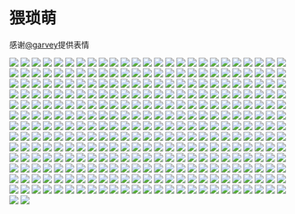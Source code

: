 # 猥琐萌

感谢[@garvey](https://gitee.com/zjwo)提供表情

![](https://cdn.jsdelivr.net/gh/2x-ercha/twikoo-magic/image/weisuomeng/1.jpg)
![](https://cdn.jsdelivr.net/gh/2x-ercha/twikoo-magic/image/weisuomeng/10.jpg)
![](https://cdn.jsdelivr.net/gh/2x-ercha/twikoo-magic/image/weisuomeng/100.jpg)
![](https://cdn.jsdelivr.net/gh/2x-ercha/twikoo-magic/image/weisuomeng/101.jpg)
![](https://cdn.jsdelivr.net/gh/2x-ercha/twikoo-magic/image/weisuomeng/102.jpg)
![](https://cdn.jsdelivr.net/gh/2x-ercha/twikoo-magic/image/weisuomeng/103.jpg)
![](https://cdn.jsdelivr.net/gh/2x-ercha/twikoo-magic/image/weisuomeng/104.jpg)
![](https://cdn.jsdelivr.net/gh/2x-ercha/twikoo-magic/image/weisuomeng/105.jpg)
![](https://cdn.jsdelivr.net/gh/2x-ercha/twikoo-magic/image/weisuomeng/106.jpg)
![](https://cdn.jsdelivr.net/gh/2x-ercha/twikoo-magic/image/weisuomeng/107.jpg)
![](https://cdn.jsdelivr.net/gh/2x-ercha/twikoo-magic/image/weisuomeng/108.jpg)
![](https://cdn.jsdelivr.net/gh/2x-ercha/twikoo-magic/image/weisuomeng/109.jpg)
![](https://cdn.jsdelivr.net/gh/2x-ercha/twikoo-magic/image/weisuomeng/11.jpg)
![](https://cdn.jsdelivr.net/gh/2x-ercha/twikoo-magic/image/weisuomeng/110.jpg)
![](https://cdn.jsdelivr.net/gh/2x-ercha/twikoo-magic/image/weisuomeng/111.jpg)
![](https://cdn.jsdelivr.net/gh/2x-ercha/twikoo-magic/image/weisuomeng/112.jpg)
![](https://cdn.jsdelivr.net/gh/2x-ercha/twikoo-magic/image/weisuomeng/113.jpg)
![](https://cdn.jsdelivr.net/gh/2x-ercha/twikoo-magic/image/weisuomeng/114.jpg)
![](https://cdn.jsdelivr.net/gh/2x-ercha/twikoo-magic/image/weisuomeng/115.jpg)
![](https://cdn.jsdelivr.net/gh/2x-ercha/twikoo-magic/image/weisuomeng/116.jpg)
![](https://cdn.jsdelivr.net/gh/2x-ercha/twikoo-magic/image/weisuomeng/117.jpg)
![](https://cdn.jsdelivr.net/gh/2x-ercha/twikoo-magic/image/weisuomeng/118.jpg)
![](https://cdn.jsdelivr.net/gh/2x-ercha/twikoo-magic/image/weisuomeng/119.jpg)
![](https://cdn.jsdelivr.net/gh/2x-ercha/twikoo-magic/image/weisuomeng/12.jpg)
![](https://cdn.jsdelivr.net/gh/2x-ercha/twikoo-magic/image/weisuomeng/120.jpg)
![](https://cdn.jsdelivr.net/gh/2x-ercha/twikoo-magic/image/weisuomeng/121.jpg)
![](https://cdn.jsdelivr.net/gh/2x-ercha/twikoo-magic/image/weisuomeng/122.jpg)
![](https://cdn.jsdelivr.net/gh/2x-ercha/twikoo-magic/image/weisuomeng/123.jpg)
![](https://cdn.jsdelivr.net/gh/2x-ercha/twikoo-magic/image/weisuomeng/124.jpg)
![](https://cdn.jsdelivr.net/gh/2x-ercha/twikoo-magic/image/weisuomeng/125.jpg)
![](https://cdn.jsdelivr.net/gh/2x-ercha/twikoo-magic/image/weisuomeng/126.jpg)
![](https://cdn.jsdelivr.net/gh/2x-ercha/twikoo-magic/image/weisuomeng/127.jpg)
![](https://cdn.jsdelivr.net/gh/2x-ercha/twikoo-magic/image/weisuomeng/128.jpg)
![](https://cdn.jsdelivr.net/gh/2x-ercha/twikoo-magic/image/weisuomeng/129.jpg)
![](https://cdn.jsdelivr.net/gh/2x-ercha/twikoo-magic/image/weisuomeng/13.jpg)
![](https://cdn.jsdelivr.net/gh/2x-ercha/twikoo-magic/image/weisuomeng/130.jpg)
![](https://cdn.jsdelivr.net/gh/2x-ercha/twikoo-magic/image/weisuomeng/131.jpg)
![](https://cdn.jsdelivr.net/gh/2x-ercha/twikoo-magic/image/weisuomeng/132.jpg)
![](https://cdn.jsdelivr.net/gh/2x-ercha/twikoo-magic/image/weisuomeng/133.jpg)
![](https://cdn.jsdelivr.net/gh/2x-ercha/twikoo-magic/image/weisuomeng/134.jpg)
![](https://cdn.jsdelivr.net/gh/2x-ercha/twikoo-magic/image/weisuomeng/135.jpg)
![](https://cdn.jsdelivr.net/gh/2x-ercha/twikoo-magic/image/weisuomeng/136.jpg)
![](https://cdn.jsdelivr.net/gh/2x-ercha/twikoo-magic/image/weisuomeng/137.jpg)
![](https://cdn.jsdelivr.net/gh/2x-ercha/twikoo-magic/image/weisuomeng/138.jpg)
![](https://cdn.jsdelivr.net/gh/2x-ercha/twikoo-magic/image/weisuomeng/139.jpg)
![](https://cdn.jsdelivr.net/gh/2x-ercha/twikoo-magic/image/weisuomeng/14.jpg)
![](https://cdn.jsdelivr.net/gh/2x-ercha/twikoo-magic/image/weisuomeng/140.jpg)
![](https://cdn.jsdelivr.net/gh/2x-ercha/twikoo-magic/image/weisuomeng/141.jpg)
![](https://cdn.jsdelivr.net/gh/2x-ercha/twikoo-magic/image/weisuomeng/142.jpg)
![](https://cdn.jsdelivr.net/gh/2x-ercha/twikoo-magic/image/weisuomeng/143.jpg)
![](https://cdn.jsdelivr.net/gh/2x-ercha/twikoo-magic/image/weisuomeng/144.jpg)
![](https://cdn.jsdelivr.net/gh/2x-ercha/twikoo-magic/image/weisuomeng/145.jpg)
![](https://cdn.jsdelivr.net/gh/2x-ercha/twikoo-magic/image/weisuomeng/146.jpg)
![](https://cdn.jsdelivr.net/gh/2x-ercha/twikoo-magic/image/weisuomeng/147.jpg)
![](https://cdn.jsdelivr.net/gh/2x-ercha/twikoo-magic/image/weisuomeng/148.jpg)
![](https://cdn.jsdelivr.net/gh/2x-ercha/twikoo-magic/image/weisuomeng/149.jpg)
![](https://cdn.jsdelivr.net/gh/2x-ercha/twikoo-magic/image/weisuomeng/15.jpg)
![](https://cdn.jsdelivr.net/gh/2x-ercha/twikoo-magic/image/weisuomeng/150.jpg)
![](https://cdn.jsdelivr.net/gh/2x-ercha/twikoo-magic/image/weisuomeng/151.jpg)
![](https://cdn.jsdelivr.net/gh/2x-ercha/twikoo-magic/image/weisuomeng/152.jpg)
![](https://cdn.jsdelivr.net/gh/2x-ercha/twikoo-magic/image/weisuomeng/153.jpg)
![](https://cdn.jsdelivr.net/gh/2x-ercha/twikoo-magic/image/weisuomeng/154.jpg)
![](https://cdn.jsdelivr.net/gh/2x-ercha/twikoo-magic/image/weisuomeng/155.jpg)
![](https://cdn.jsdelivr.net/gh/2x-ercha/twikoo-magic/image/weisuomeng/156.jpg)
![](https://cdn.jsdelivr.net/gh/2x-ercha/twikoo-magic/image/weisuomeng/157.jpg)
![](https://cdn.jsdelivr.net/gh/2x-ercha/twikoo-magic/image/weisuomeng/158.jpg)
![](https://cdn.jsdelivr.net/gh/2x-ercha/twikoo-magic/image/weisuomeng/159.jpg)
![](https://cdn.jsdelivr.net/gh/2x-ercha/twikoo-magic/image/weisuomeng/16.jpg)
![](https://cdn.jsdelivr.net/gh/2x-ercha/twikoo-magic/image/weisuomeng/160.jpg)
![](https://cdn.jsdelivr.net/gh/2x-ercha/twikoo-magic/image/weisuomeng/161.jpg)
![](https://cdn.jsdelivr.net/gh/2x-ercha/twikoo-magic/image/weisuomeng/162.jpg)
![](https://cdn.jsdelivr.net/gh/2x-ercha/twikoo-magic/image/weisuomeng/163.jpg)
![](https://cdn.jsdelivr.net/gh/2x-ercha/twikoo-magic/image/weisuomeng/164.jpg)
![](https://cdn.jsdelivr.net/gh/2x-ercha/twikoo-magic/image/weisuomeng/165.jpg)
![](https://cdn.jsdelivr.net/gh/2x-ercha/twikoo-magic/image/weisuomeng/166.jpg)
![](https://cdn.jsdelivr.net/gh/2x-ercha/twikoo-magic/image/weisuomeng/167.jpg)
![](https://cdn.jsdelivr.net/gh/2x-ercha/twikoo-magic/image/weisuomeng/168.jpg)
![](https://cdn.jsdelivr.net/gh/2x-ercha/twikoo-magic/image/weisuomeng/169.jpg)
![](https://cdn.jsdelivr.net/gh/2x-ercha/twikoo-magic/image/weisuomeng/17.jpg)
![](https://cdn.jsdelivr.net/gh/2x-ercha/twikoo-magic/image/weisuomeng/170.jpg)
![](https://cdn.jsdelivr.net/gh/2x-ercha/twikoo-magic/image/weisuomeng/171.jpg)
![](https://cdn.jsdelivr.net/gh/2x-ercha/twikoo-magic/image/weisuomeng/172.jpg)
![](https://cdn.jsdelivr.net/gh/2x-ercha/twikoo-magic/image/weisuomeng/173.jpg)
![](https://cdn.jsdelivr.net/gh/2x-ercha/twikoo-magic/image/weisuomeng/174.jpg)
![](https://cdn.jsdelivr.net/gh/2x-ercha/twikoo-magic/image/weisuomeng/175.jpg)
![](https://cdn.jsdelivr.net/gh/2x-ercha/twikoo-magic/image/weisuomeng/176.jpg)
![](https://cdn.jsdelivr.net/gh/2x-ercha/twikoo-magic/image/weisuomeng/177.jpg)
![](https://cdn.jsdelivr.net/gh/2x-ercha/twikoo-magic/image/weisuomeng/178.jpg)
![](https://cdn.jsdelivr.net/gh/2x-ercha/twikoo-magic/image/weisuomeng/179.jpg)
![](https://cdn.jsdelivr.net/gh/2x-ercha/twikoo-magic/image/weisuomeng/18.jpg)
![](https://cdn.jsdelivr.net/gh/2x-ercha/twikoo-magic/image/weisuomeng/180.jpg)
![](https://cdn.jsdelivr.net/gh/2x-ercha/twikoo-magic/image/weisuomeng/181.jpg)
![](https://cdn.jsdelivr.net/gh/2x-ercha/twikoo-magic/image/weisuomeng/182.jpg)
![](https://cdn.jsdelivr.net/gh/2x-ercha/twikoo-magic/image/weisuomeng/183.jpg)
![](https://cdn.jsdelivr.net/gh/2x-ercha/twikoo-magic/image/weisuomeng/184.jpg)
![](https://cdn.jsdelivr.net/gh/2x-ercha/twikoo-magic/image/weisuomeng/185.jpg)
![](https://cdn.jsdelivr.net/gh/2x-ercha/twikoo-magic/image/weisuomeng/186.jpg)
![](https://cdn.jsdelivr.net/gh/2x-ercha/twikoo-magic/image/weisuomeng/187.jpg)
![](https://cdn.jsdelivr.net/gh/2x-ercha/twikoo-magic/image/weisuomeng/188.jpg)
![](https://cdn.jsdelivr.net/gh/2x-ercha/twikoo-magic/image/weisuomeng/189.jpg)
![](https://cdn.jsdelivr.net/gh/2x-ercha/twikoo-magic/image/weisuomeng/19.jpg)
![](https://cdn.jsdelivr.net/gh/2x-ercha/twikoo-magic/image/weisuomeng/190.jpg)
![](https://cdn.jsdelivr.net/gh/2x-ercha/twikoo-magic/image/weisuomeng/191.jpg)
![](https://cdn.jsdelivr.net/gh/2x-ercha/twikoo-magic/image/weisuomeng/192.jpg)
![](https://cdn.jsdelivr.net/gh/2x-ercha/twikoo-magic/image/weisuomeng/193.jpg)
![](https://cdn.jsdelivr.net/gh/2x-ercha/twikoo-magic/image/weisuomeng/194.jpg)
![](https://cdn.jsdelivr.net/gh/2x-ercha/twikoo-magic/image/weisuomeng/195.jpg)
![](https://cdn.jsdelivr.net/gh/2x-ercha/twikoo-magic/image/weisuomeng/196.jpg)
![](https://cdn.jsdelivr.net/gh/2x-ercha/twikoo-magic/image/weisuomeng/197.jpg)
![](https://cdn.jsdelivr.net/gh/2x-ercha/twikoo-magic/image/weisuomeng/198.jpg)
![](https://cdn.jsdelivr.net/gh/2x-ercha/twikoo-magic/image/weisuomeng/199.jpg)
![](https://cdn.jsdelivr.net/gh/2x-ercha/twikoo-magic/image/weisuomeng/2.jpg)
![](https://cdn.jsdelivr.net/gh/2x-ercha/twikoo-magic/image/weisuomeng/20.jpg)
![](https://cdn.jsdelivr.net/gh/2x-ercha/twikoo-magic/image/weisuomeng/200.jpg)
![](https://cdn.jsdelivr.net/gh/2x-ercha/twikoo-magic/image/weisuomeng/201.jpg)
![](https://cdn.jsdelivr.net/gh/2x-ercha/twikoo-magic/image/weisuomeng/202.jpg)
![](https://cdn.jsdelivr.net/gh/2x-ercha/twikoo-magic/image/weisuomeng/203.jpg)
![](https://cdn.jsdelivr.net/gh/2x-ercha/twikoo-magic/image/weisuomeng/204.jpg)
![](https://cdn.jsdelivr.net/gh/2x-ercha/twikoo-magic/image/weisuomeng/205.jpg)
![](https://cdn.jsdelivr.net/gh/2x-ercha/twikoo-magic/image/weisuomeng/206.jpg)
![](https://cdn.jsdelivr.net/gh/2x-ercha/twikoo-magic/image/weisuomeng/207.jpg)
![](https://cdn.jsdelivr.net/gh/2x-ercha/twikoo-magic/image/weisuomeng/208.jpg)
![](https://cdn.jsdelivr.net/gh/2x-ercha/twikoo-magic/image/weisuomeng/209.jpg)
![](https://cdn.jsdelivr.net/gh/2x-ercha/twikoo-magic/image/weisuomeng/21.jpg)
![](https://cdn.jsdelivr.net/gh/2x-ercha/twikoo-magic/image/weisuomeng/210.jpg)
![](https://cdn.jsdelivr.net/gh/2x-ercha/twikoo-magic/image/weisuomeng/211.jpg)
![](https://cdn.jsdelivr.net/gh/2x-ercha/twikoo-magic/image/weisuomeng/212.jpg)
![](https://cdn.jsdelivr.net/gh/2x-ercha/twikoo-magic/image/weisuomeng/213.jpg)
![](https://cdn.jsdelivr.net/gh/2x-ercha/twikoo-magic/image/weisuomeng/214.jpg)
![](https://cdn.jsdelivr.net/gh/2x-ercha/twikoo-magic/image/weisuomeng/215.jpg)
![](https://cdn.jsdelivr.net/gh/2x-ercha/twikoo-magic/image/weisuomeng/216.jpg)
![](https://cdn.jsdelivr.net/gh/2x-ercha/twikoo-magic/image/weisuomeng/217.jpg)
![](https://cdn.jsdelivr.net/gh/2x-ercha/twikoo-magic/image/weisuomeng/218.jpg)
![](https://cdn.jsdelivr.net/gh/2x-ercha/twikoo-magic/image/weisuomeng/219.jpg)
![](https://cdn.jsdelivr.net/gh/2x-ercha/twikoo-magic/image/weisuomeng/22.jpg)
![](https://cdn.jsdelivr.net/gh/2x-ercha/twikoo-magic/image/weisuomeng/220.jpg)
![](https://cdn.jsdelivr.net/gh/2x-ercha/twikoo-magic/image/weisuomeng/221.jpg)
![](https://cdn.jsdelivr.net/gh/2x-ercha/twikoo-magic/image/weisuomeng/222.jpg)
![](https://cdn.jsdelivr.net/gh/2x-ercha/twikoo-magic/image/weisuomeng/223.jpg)
![](https://cdn.jsdelivr.net/gh/2x-ercha/twikoo-magic/image/weisuomeng/224.jpg)
![](https://cdn.jsdelivr.net/gh/2x-ercha/twikoo-magic/image/weisuomeng/225.jpg)
![](https://cdn.jsdelivr.net/gh/2x-ercha/twikoo-magic/image/weisuomeng/226.jpg)
![](https://cdn.jsdelivr.net/gh/2x-ercha/twikoo-magic/image/weisuomeng/227.jpg)
![](https://cdn.jsdelivr.net/gh/2x-ercha/twikoo-magic/image/weisuomeng/228.jpg)
![](https://cdn.jsdelivr.net/gh/2x-ercha/twikoo-magic/image/weisuomeng/229.jpg)
![](https://cdn.jsdelivr.net/gh/2x-ercha/twikoo-magic/image/weisuomeng/23.jpg)
![](https://cdn.jsdelivr.net/gh/2x-ercha/twikoo-magic/image/weisuomeng/230.jpg)
![](https://cdn.jsdelivr.net/gh/2x-ercha/twikoo-magic/image/weisuomeng/231.jpg)
![](https://cdn.jsdelivr.net/gh/2x-ercha/twikoo-magic/image/weisuomeng/232.jpg)
![](https://cdn.jsdelivr.net/gh/2x-ercha/twikoo-magic/image/weisuomeng/233.jpg)
![](https://cdn.jsdelivr.net/gh/2x-ercha/twikoo-magic/image/weisuomeng/234.jpg)
![](https://cdn.jsdelivr.net/gh/2x-ercha/twikoo-magic/image/weisuomeng/235.jpg)
![](https://cdn.jsdelivr.net/gh/2x-ercha/twikoo-magic/image/weisuomeng/236.jpg)
![](https://cdn.jsdelivr.net/gh/2x-ercha/twikoo-magic/image/weisuomeng/237.jpg)
![](https://cdn.jsdelivr.net/gh/2x-ercha/twikoo-magic/image/weisuomeng/238.jpg)
![](https://cdn.jsdelivr.net/gh/2x-ercha/twikoo-magic/image/weisuomeng/239.jpg)
![](https://cdn.jsdelivr.net/gh/2x-ercha/twikoo-magic/image/weisuomeng/24.jpg)
![](https://cdn.jsdelivr.net/gh/2x-ercha/twikoo-magic/image/weisuomeng/240.jpg)
![](https://cdn.jsdelivr.net/gh/2x-ercha/twikoo-magic/image/weisuomeng/241.jpg)
![](https://cdn.jsdelivr.net/gh/2x-ercha/twikoo-magic/image/weisuomeng/242.jpg)
![](https://cdn.jsdelivr.net/gh/2x-ercha/twikoo-magic/image/weisuomeng/243.jpg)
![](https://cdn.jsdelivr.net/gh/2x-ercha/twikoo-magic/image/weisuomeng/244.jpg)
![](https://cdn.jsdelivr.net/gh/2x-ercha/twikoo-magic/image/weisuomeng/245.jpg)
![](https://cdn.jsdelivr.net/gh/2x-ercha/twikoo-magic/image/weisuomeng/246.jpg)
![](https://cdn.jsdelivr.net/gh/2x-ercha/twikoo-magic/image/weisuomeng/247.jpeg)
![](https://cdn.jsdelivr.net/gh/2x-ercha/twikoo-magic/image/weisuomeng/248.jpg)
![](https://cdn.jsdelivr.net/gh/2x-ercha/twikoo-magic/image/weisuomeng/249.jpg)
![](https://cdn.jsdelivr.net/gh/2x-ercha/twikoo-magic/image/weisuomeng/25.jpg)
![](https://cdn.jsdelivr.net/gh/2x-ercha/twikoo-magic/image/weisuomeng/250.jpg)
![](https://cdn.jsdelivr.net/gh/2x-ercha/twikoo-magic/image/weisuomeng/251.jpg)
![](https://cdn.jsdelivr.net/gh/2x-ercha/twikoo-magic/image/weisuomeng/252.jpg)
![](https://cdn.jsdelivr.net/gh/2x-ercha/twikoo-magic/image/weisuomeng/253.jpg)
![](https://cdn.jsdelivr.net/gh/2x-ercha/twikoo-magic/image/weisuomeng/254.jpg)
![](https://cdn.jsdelivr.net/gh/2x-ercha/twikoo-magic/image/weisuomeng/255.jpg)
![](https://cdn.jsdelivr.net/gh/2x-ercha/twikoo-magic/image/weisuomeng/256.jpg)
![](https://cdn.jsdelivr.net/gh/2x-ercha/twikoo-magic/image/weisuomeng/257.jpg)
![](https://cdn.jsdelivr.net/gh/2x-ercha/twikoo-magic/image/weisuomeng/258.jpg)
![](https://cdn.jsdelivr.net/gh/2x-ercha/twikoo-magic/image/weisuomeng/259.jpg)
![](https://cdn.jsdelivr.net/gh/2x-ercha/twikoo-magic/image/weisuomeng/26.jpg)
![](https://cdn.jsdelivr.net/gh/2x-ercha/twikoo-magic/image/weisuomeng/260.jpg)
![](https://cdn.jsdelivr.net/gh/2x-ercha/twikoo-magic/image/weisuomeng/261.jpg)
![](https://cdn.jsdelivr.net/gh/2x-ercha/twikoo-magic/image/weisuomeng/262.jpg)
![](https://cdn.jsdelivr.net/gh/2x-ercha/twikoo-magic/image/weisuomeng/263.jpg)
![](https://cdn.jsdelivr.net/gh/2x-ercha/twikoo-magic/image/weisuomeng/264.jpg)
![](https://cdn.jsdelivr.net/gh/2x-ercha/twikoo-magic/image/weisuomeng/265.jpg)
![](https://cdn.jsdelivr.net/gh/2x-ercha/twikoo-magic/image/weisuomeng/266.jpg)
![](https://cdn.jsdelivr.net/gh/2x-ercha/twikoo-magic/image/weisuomeng/267.jpg)
![](https://cdn.jsdelivr.net/gh/2x-ercha/twikoo-magic/image/weisuomeng/268.jpg)
![](https://cdn.jsdelivr.net/gh/2x-ercha/twikoo-magic/image/weisuomeng/269.jpg)
![](https://cdn.jsdelivr.net/gh/2x-ercha/twikoo-magic/image/weisuomeng/27.jpg)
![](https://cdn.jsdelivr.net/gh/2x-ercha/twikoo-magic/image/weisuomeng/270.jpg)
![](https://cdn.jsdelivr.net/gh/2x-ercha/twikoo-magic/image/weisuomeng/271.jpg)
![](https://cdn.jsdelivr.net/gh/2x-ercha/twikoo-magic/image/weisuomeng/272.jpg)
![](https://cdn.jsdelivr.net/gh/2x-ercha/twikoo-magic/image/weisuomeng/273.jpg)
![](https://cdn.jsdelivr.net/gh/2x-ercha/twikoo-magic/image/weisuomeng/274.jpg)
![](https://cdn.jsdelivr.net/gh/2x-ercha/twikoo-magic/image/weisuomeng/275.jpg)
![](https://cdn.jsdelivr.net/gh/2x-ercha/twikoo-magic/image/weisuomeng/276.jpg)
![](https://cdn.jsdelivr.net/gh/2x-ercha/twikoo-magic/image/weisuomeng/277.jpg)
![](https://cdn.jsdelivr.net/gh/2x-ercha/twikoo-magic/image/weisuomeng/278.jpg)
![](https://cdn.jsdelivr.net/gh/2x-ercha/twikoo-magic/image/weisuomeng/279.jpg)
![](https://cdn.jsdelivr.net/gh/2x-ercha/twikoo-magic/image/weisuomeng/28.jpg)
![](https://cdn.jsdelivr.net/gh/2x-ercha/twikoo-magic/image/weisuomeng/280.jpg)
![](https://cdn.jsdelivr.net/gh/2x-ercha/twikoo-magic/image/weisuomeng/281.jpg)
![](https://cdn.jsdelivr.net/gh/2x-ercha/twikoo-magic/image/weisuomeng/282.jpg)
![](https://cdn.jsdelivr.net/gh/2x-ercha/twikoo-magic/image/weisuomeng/283.jpg)
![](https://cdn.jsdelivr.net/gh/2x-ercha/twikoo-magic/image/weisuomeng/284.jpg)
![](https://cdn.jsdelivr.net/gh/2x-ercha/twikoo-magic/image/weisuomeng/285.jpg)
![](https://cdn.jsdelivr.net/gh/2x-ercha/twikoo-magic/image/weisuomeng/286.jpg)
![](https://cdn.jsdelivr.net/gh/2x-ercha/twikoo-magic/image/weisuomeng/287.gif)
![](https://cdn.jsdelivr.net/gh/2x-ercha/twikoo-magic/image/weisuomeng/288.jpg)
![](https://cdn.jsdelivr.net/gh/2x-ercha/twikoo-magic/image/weisuomeng/289.jpg)
![](https://cdn.jsdelivr.net/gh/2x-ercha/twikoo-magic/image/weisuomeng/29.jpg)
![](https://cdn.jsdelivr.net/gh/2x-ercha/twikoo-magic/image/weisuomeng/290.jpg)
![](https://cdn.jsdelivr.net/gh/2x-ercha/twikoo-magic/image/weisuomeng/291.jpg)
![](https://cdn.jsdelivr.net/gh/2x-ercha/twikoo-magic/image/weisuomeng/292.jpg)
![](https://cdn.jsdelivr.net/gh/2x-ercha/twikoo-magic/image/weisuomeng/293.jpg)
![](https://cdn.jsdelivr.net/gh/2x-ercha/twikoo-magic/image/weisuomeng/294.jpg)
![](https://cdn.jsdelivr.net/gh/2x-ercha/twikoo-magic/image/weisuomeng/295.jpg)
![](https://cdn.jsdelivr.net/gh/2x-ercha/twikoo-magic/image/weisuomeng/296.gif)
![](https://cdn.jsdelivr.net/gh/2x-ercha/twikoo-magic/image/weisuomeng/297.jpg)
![](https://cdn.jsdelivr.net/gh/2x-ercha/twikoo-magic/image/weisuomeng/298.gif)
![](https://cdn.jsdelivr.net/gh/2x-ercha/twikoo-magic/image/weisuomeng/299.jpg)
![](https://cdn.jsdelivr.net/gh/2x-ercha/twikoo-magic/image/weisuomeng/3.jpg)
![](https://cdn.jsdelivr.net/gh/2x-ercha/twikoo-magic/image/weisuomeng/30.jpg)
![](https://cdn.jsdelivr.net/gh/2x-ercha/twikoo-magic/image/weisuomeng/300.jpg)
![](https://cdn.jsdelivr.net/gh/2x-ercha/twikoo-magic/image/weisuomeng/301.jpg)
![](https://cdn.jsdelivr.net/gh/2x-ercha/twikoo-magic/image/weisuomeng/302.jpg)
![](https://cdn.jsdelivr.net/gh/2x-ercha/twikoo-magic/image/weisuomeng/303.jpg)
![](https://cdn.jsdelivr.net/gh/2x-ercha/twikoo-magic/image/weisuomeng/304.jpg)
![](https://cdn.jsdelivr.net/gh/2x-ercha/twikoo-magic/image/weisuomeng/305.jpg)
![](https://cdn.jsdelivr.net/gh/2x-ercha/twikoo-magic/image/weisuomeng/306.jpg)
![](https://cdn.jsdelivr.net/gh/2x-ercha/twikoo-magic/image/weisuomeng/307.jpg)
![](https://cdn.jsdelivr.net/gh/2x-ercha/twikoo-magic/image/weisuomeng/308.jpg)
![](https://cdn.jsdelivr.net/gh/2x-ercha/twikoo-magic/image/weisuomeng/309.jpg)
![](https://cdn.jsdelivr.net/gh/2x-ercha/twikoo-magic/image/weisuomeng/31.jpg)
![](https://cdn.jsdelivr.net/gh/2x-ercha/twikoo-magic/image/weisuomeng/310.gif)
![](https://cdn.jsdelivr.net/gh/2x-ercha/twikoo-magic/image/weisuomeng/311.jpg)
![](https://cdn.jsdelivr.net/gh/2x-ercha/twikoo-magic/image/weisuomeng/312.gif)
![](https://cdn.jsdelivr.net/gh/2x-ercha/twikoo-magic/image/weisuomeng/313.jpg)
![](https://cdn.jsdelivr.net/gh/2x-ercha/twikoo-magic/image/weisuomeng/314.jpg)
![](https://cdn.jsdelivr.net/gh/2x-ercha/twikoo-magic/image/weisuomeng/315.jpg)
![](https://cdn.jsdelivr.net/gh/2x-ercha/twikoo-magic/image/weisuomeng/316.jpg)
![](https://cdn.jsdelivr.net/gh/2x-ercha/twikoo-magic/image/weisuomeng/317.jpg)
![](https://cdn.jsdelivr.net/gh/2x-ercha/twikoo-magic/image/weisuomeng/318.jpg)
![](https://cdn.jsdelivr.net/gh/2x-ercha/twikoo-magic/image/weisuomeng/319.jpg)
![](https://cdn.jsdelivr.net/gh/2x-ercha/twikoo-magic/image/weisuomeng/32.jpg)
![](https://cdn.jsdelivr.net/gh/2x-ercha/twikoo-magic/image/weisuomeng/320.jpg)
![](https://cdn.jsdelivr.net/gh/2x-ercha/twikoo-magic/image/weisuomeng/321.jpg)
![](https://cdn.jsdelivr.net/gh/2x-ercha/twikoo-magic/image/weisuomeng/322.jpg)
![](https://cdn.jsdelivr.net/gh/2x-ercha/twikoo-magic/image/weisuomeng/323.jpg)
![](https://cdn.jsdelivr.net/gh/2x-ercha/twikoo-magic/image/weisuomeng/324.jpg)
![](https://cdn.jsdelivr.net/gh/2x-ercha/twikoo-magic/image/weisuomeng/325.jpg)
![](https://cdn.jsdelivr.net/gh/2x-ercha/twikoo-magic/image/weisuomeng/326.gif)
![](https://cdn.jsdelivr.net/gh/2x-ercha/twikoo-magic/image/weisuomeng/327.jpg)
![](https://cdn.jsdelivr.net/gh/2x-ercha/twikoo-magic/image/weisuomeng/33.jpg)
![](https://cdn.jsdelivr.net/gh/2x-ercha/twikoo-magic/image/weisuomeng/34.jpg)
![](https://cdn.jsdelivr.net/gh/2x-ercha/twikoo-magic/image/weisuomeng/35.jpg)
![](https://cdn.jsdelivr.net/gh/2x-ercha/twikoo-magic/image/weisuomeng/36.jpg)
![](https://cdn.jsdelivr.net/gh/2x-ercha/twikoo-magic/image/weisuomeng/37.jpg)
![](https://cdn.jsdelivr.net/gh/2x-ercha/twikoo-magic/image/weisuomeng/38.jpg)
![](https://cdn.jsdelivr.net/gh/2x-ercha/twikoo-magic/image/weisuomeng/39.jpg)
![](https://cdn.jsdelivr.net/gh/2x-ercha/twikoo-magic/image/weisuomeng/4.jpg)
![](https://cdn.jsdelivr.net/gh/2x-ercha/twikoo-magic/image/weisuomeng/40.jpg)
![](https://cdn.jsdelivr.net/gh/2x-ercha/twikoo-magic/image/weisuomeng/41.jpg)
![](https://cdn.jsdelivr.net/gh/2x-ercha/twikoo-magic/image/weisuomeng/42.jpg)
![](https://cdn.jsdelivr.net/gh/2x-ercha/twikoo-magic/image/weisuomeng/43.jpg)
![](https://cdn.jsdelivr.net/gh/2x-ercha/twikoo-magic/image/weisuomeng/44.jpg)
![](https://cdn.jsdelivr.net/gh/2x-ercha/twikoo-magic/image/weisuomeng/45.jpg)
![](https://cdn.jsdelivr.net/gh/2x-ercha/twikoo-magic/image/weisuomeng/46.jpg)
![](https://cdn.jsdelivr.net/gh/2x-ercha/twikoo-magic/image/weisuomeng/47.jpg)
![](https://cdn.jsdelivr.net/gh/2x-ercha/twikoo-magic/image/weisuomeng/48.jpg)
![](https://cdn.jsdelivr.net/gh/2x-ercha/twikoo-magic/image/weisuomeng/49.jpg)
![](https://cdn.jsdelivr.net/gh/2x-ercha/twikoo-magic/image/weisuomeng/5.jpg)
![](https://cdn.jsdelivr.net/gh/2x-ercha/twikoo-magic/image/weisuomeng/50.jpg)
![](https://cdn.jsdelivr.net/gh/2x-ercha/twikoo-magic/image/weisuomeng/51.jpg)
![](https://cdn.jsdelivr.net/gh/2x-ercha/twikoo-magic/image/weisuomeng/52.jpg)
![](https://cdn.jsdelivr.net/gh/2x-ercha/twikoo-magic/image/weisuomeng/53.jpg)
![](https://cdn.jsdelivr.net/gh/2x-ercha/twikoo-magic/image/weisuomeng/54.jpg)
![](https://cdn.jsdelivr.net/gh/2x-ercha/twikoo-magic/image/weisuomeng/55.jpg)
![](https://cdn.jsdelivr.net/gh/2x-ercha/twikoo-magic/image/weisuomeng/56.jpg)
![](https://cdn.jsdelivr.net/gh/2x-ercha/twikoo-magic/image/weisuomeng/57.jpg)
![](https://cdn.jsdelivr.net/gh/2x-ercha/twikoo-magic/image/weisuomeng/58.jpg)
![](https://cdn.jsdelivr.net/gh/2x-ercha/twikoo-magic/image/weisuomeng/59.jpg)
![](https://cdn.jsdelivr.net/gh/2x-ercha/twikoo-magic/image/weisuomeng/6.jpg)
![](https://cdn.jsdelivr.net/gh/2x-ercha/twikoo-magic/image/weisuomeng/60.jpg)
![](https://cdn.jsdelivr.net/gh/2x-ercha/twikoo-magic/image/weisuomeng/61.jpg)
![](https://cdn.jsdelivr.net/gh/2x-ercha/twikoo-magic/image/weisuomeng/62.jpg)
![](https://cdn.jsdelivr.net/gh/2x-ercha/twikoo-magic/image/weisuomeng/63.jpg)
![](https://cdn.jsdelivr.net/gh/2x-ercha/twikoo-magic/image/weisuomeng/64.jpg)
![](https://cdn.jsdelivr.net/gh/2x-ercha/twikoo-magic/image/weisuomeng/65.jpg)
![](https://cdn.jsdelivr.net/gh/2x-ercha/twikoo-magic/image/weisuomeng/66.jpg)
![](https://cdn.jsdelivr.net/gh/2x-ercha/twikoo-magic/image/weisuomeng/67.jpg)
![](https://cdn.jsdelivr.net/gh/2x-ercha/twikoo-magic/image/weisuomeng/68.jpg)
![](https://cdn.jsdelivr.net/gh/2x-ercha/twikoo-magic/image/weisuomeng/69.jpg)
![](https://cdn.jsdelivr.net/gh/2x-ercha/twikoo-magic/image/weisuomeng/7.jpg)
![](https://cdn.jsdelivr.net/gh/2x-ercha/twikoo-magic/image/weisuomeng/70.jpg)
![](https://cdn.jsdelivr.net/gh/2x-ercha/twikoo-magic/image/weisuomeng/71.jpg)
![](https://cdn.jsdelivr.net/gh/2x-ercha/twikoo-magic/image/weisuomeng/72.jpg)
![](https://cdn.jsdelivr.net/gh/2x-ercha/twikoo-magic/image/weisuomeng/73.jpg)
![](https://cdn.jsdelivr.net/gh/2x-ercha/twikoo-magic/image/weisuomeng/74.jpg)
![](https://cdn.jsdelivr.net/gh/2x-ercha/twikoo-magic/image/weisuomeng/75.jpg)
![](https://cdn.jsdelivr.net/gh/2x-ercha/twikoo-magic/image/weisuomeng/76.jpg)
![](https://cdn.jsdelivr.net/gh/2x-ercha/twikoo-magic/image/weisuomeng/77.jpg)
![](https://cdn.jsdelivr.net/gh/2x-ercha/twikoo-magic/image/weisuomeng/78.jpg)
![](https://cdn.jsdelivr.net/gh/2x-ercha/twikoo-magic/image/weisuomeng/79.jpg)
![](https://cdn.jsdelivr.net/gh/2x-ercha/twikoo-magic/image/weisuomeng/8.jpg)
![](https://cdn.jsdelivr.net/gh/2x-ercha/twikoo-magic/image/weisuomeng/80.jpg)
![](https://cdn.jsdelivr.net/gh/2x-ercha/twikoo-magic/image/weisuomeng/81.jpg)
![](https://cdn.jsdelivr.net/gh/2x-ercha/twikoo-magic/image/weisuomeng/82.jpg)
![](https://cdn.jsdelivr.net/gh/2x-ercha/twikoo-magic/image/weisuomeng/83.jpg)
![](https://cdn.jsdelivr.net/gh/2x-ercha/twikoo-magic/image/weisuomeng/84.jpg)
![](https://cdn.jsdelivr.net/gh/2x-ercha/twikoo-magic/image/weisuomeng/85.jpg)
![](https://cdn.jsdelivr.net/gh/2x-ercha/twikoo-magic/image/weisuomeng/86.jpg)
![](https://cdn.jsdelivr.net/gh/2x-ercha/twikoo-magic/image/weisuomeng/87.jpg)
![](https://cdn.jsdelivr.net/gh/2x-ercha/twikoo-magic/image/weisuomeng/88.jpg)
![](https://cdn.jsdelivr.net/gh/2x-ercha/twikoo-magic/image/weisuomeng/89.jpg)
![](https://cdn.jsdelivr.net/gh/2x-ercha/twikoo-magic/image/weisuomeng/9.jpg)
![](https://cdn.jsdelivr.net/gh/2x-ercha/twikoo-magic/image/weisuomeng/90.jpg)
![](https://cdn.jsdelivr.net/gh/2x-ercha/twikoo-magic/image/weisuomeng/91.jpg)
![](https://cdn.jsdelivr.net/gh/2x-ercha/twikoo-magic/image/weisuomeng/92.jpg)
![](https://cdn.jsdelivr.net/gh/2x-ercha/twikoo-magic/image/weisuomeng/93.jpg)
![](https://cdn.jsdelivr.net/gh/2x-ercha/twikoo-magic/image/weisuomeng/94.jpg)
![](https://cdn.jsdelivr.net/gh/2x-ercha/twikoo-magic/image/weisuomeng/95.jpg)
![](https://cdn.jsdelivr.net/gh/2x-ercha/twikoo-magic/image/weisuomeng/96.jpg)
![](https://cdn.jsdelivr.net/gh/2x-ercha/twikoo-magic/image/weisuomeng/97.jpg)
![](https://cdn.jsdelivr.net/gh/2x-ercha/twikoo-magic/image/weisuomeng/98.jpg)
![](https://cdn.jsdelivr.net/gh/2x-ercha/twikoo-magic/image/weisuomeng/99.jpg)
